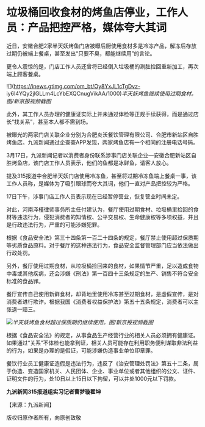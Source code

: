 # 垃圾桶回收食材的烤鱼店停业，工作人员：产品把控严格，媒体夸大其词

近日，安徽合肥2家半天妖烤鱼门店被曝后厨使用食材多是冷冻产品，解冻后存放过期仍被端上餐桌，甚至发出“只要不臭，都能继续用”的言论。

更令人震惊的是，门店工作人员还曾将已经倒入垃圾桶的涮肚捡回重新加工，再次端上顾客餐桌。

![](https://inews.gtimg.com/om_bt/Oy8YxJL1cTgDvz-
iy6I4YQy2jlGLLm4LcYbEXQCnugVikAA/1000)_半天妖烤鱼继续使用过期食材。图/新京报视频截图_

此外，其工作人员办理的健康证实际上并未通过体检等正规手续获得，而是通过店长“找关系”，甚至本人都不需到场。

被曝光的两家门店关联企业分别为合肥炎沃餐饮管理有限公司、合肥市新站区自胜烤鱼店。九派新闻通过企查查APP发现，两家烤鱼店有一个相同的注册电话号码。

3月17日，九派新闻记者以消费者身份联系涉事门店关联企业—安徽合肥新站区自胜烤鱼店，该门店工作人员表示，他们的鱼都是冰鲜鱼，请客人放心。

提及315报道中合肥半天妖门店使用冷冻鱼，甚至将过期冷冻鱼端上餐桌一事，该工作人员称，是媒体为了吸引眼球而夸大其词，他们一直对产品把控较为严格。

17日下午，涉事门店工作人员表示现在已经暂停营业，恢复营业时间未定。

对此，河南泽槿律师事务所主任付建认为，餐厅使用过期食材、垃圾桶里捡回的食材等违法行为，侵犯消费者的知情权、公平交易权、生命健康权等多项权益，并且是行政违法行为，严重的可能涉嫌犯罪。

根据《食品安全法》第三十四条第一百二十四条的规定，餐厅禁止使用超过保质期等劣质食品原料。对于餐厅的这种违法行为，食品安全监督管理部门应当依法做出行政处罚。

另外，餐厅使用过期食材，从垃圾桶捡回来的食材，如果情节严重，足以造成食物中毒或其他疾病，还会涉嫌《刑法》第一百四十三条规定的生产、销售不符合安全标准的食品罪。

餐厅宣传自己使用新鲜食材，却背地里使用冷冻甚至过期食材，是虚假宣传，是对消费者进行欺诈。根据我国《消费者权益保护法》第五十五条规定，消费者可以主张退一赔三。

![](https://inews.gtimg.com/om_bt/O_mdJL5BT2c-tmY5J7DZBHNDHS0wPCjsItAQz_QjqQU80AA/1000)_半天妖烤鱼食材超过保质期仍继续使用。图/新京报视频截图_

根据《食品安全法》的规定，从事食品生产经营行业的相关人员必须拥有健康证。如果通过“关系”不体检也能拿到证，相关人员可能存在利用职务便利谋取非法利益的行为，如果是办理的是假证，可能涉嫌伪造事业单位印章罪。

餐饮行业员工健康证造假是违法行为，违反了《治安管理处罚法》第五十二条，属于伪造、变造国家机关、人民团体、企业、事业单位或者其他组织的公文、证件、证明文件的行为，处10日以上15日以下拘留，可以并处1000元以下罚款。

**九派新闻315报道组实习记者曹梦璇翟坤**

【来源：九派新闻】

版权归原作者所有，向原创致敬

